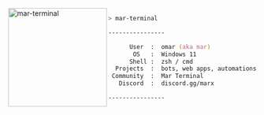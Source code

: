 <img align="left" src="https://cdn.discordapp.com/icons/1016683924445937695/0a191ca3b55a1f7634fa2d858700df41.png" alt="mar-terminal" width="200" />

```zsh
> mar-terminal

----------------

      User  :  omar (aka mar)
       OS   :  Windows 11
      Shell :  zsh / cmd
  Projects  :  bots, web apps, automations
 Community  :  Mar Terminal
   Discord  :  discord.gg/marx

----------------
